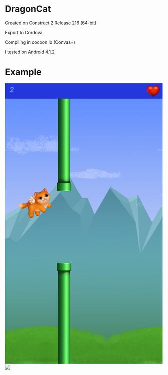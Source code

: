 # DragonCat
Created on Construct 2 Release 216 (64-bit)

Export to Cordova

Compiling in cocoon.io (Convas+)



I tested on Android 4.1.2

Example
============
<img src="https://github.com/Litvinenko-Anton/DragonCat/blob/master/DragonCat_PNG.png"/>
<img src="https://github.com/Litvinenko-Anton/DragonCat/blob/master/DragonCat_GIF.gif"/>